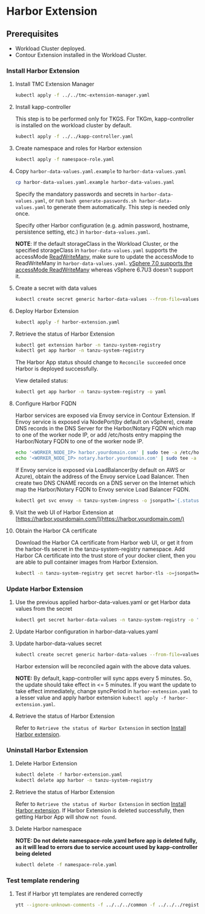 # Harbor Extension

## Prerequisites

* Workload Cluster deployed.
* Contour Extension installed in the Workload Cluster.

### Install Harbor Extension

1. Install TMC Extension Manager

    ```sh
    kubectl apply -f ../../tmc-extension-manager.yaml
    ```

2. Install kapp-controller

   This step is to be performed only for TKGS. For TKGm, kapp-controller is installed on the workload cluster by default.

    ```sh
    kubectl apply -f ../../kapp-controller.yaml
    ```

3. Create namespace and roles for Harbor extension

    ```sh
    kubectl apply -f namespace-role.yaml
    ```

4. Copy `harbor-data-values.yaml.example` to `harbor-data-values.yaml`

    ```sh
    cp harbor-data-values.yaml.example harbor-data-values.yaml
    ```

   Specify the mandatory passwords and secrets in `harbor-data-values.yaml`, or run `bash generate-passwords.sh harbor-data-values.yaml` to generate them automatically. This step is needed only once.

   Specify other Harbor configuration (e.g. admin password, hostname, persistence setting, etc.) in `harbor-data-values.yaml`.

   **NOTE**: If the default storageClass in the Workload Cluster, or the specified storageClass in `harbor-data-values.yaml` supports the accessMode [ReadWriteMany](https://kubernetes.io/docs/concepts/storage/persistent-volumes/#access-modes), make sure to update the accessMode to ReadWriteMany in `harbor-data-values.yaml`. [vSphere 7.0 supports the accessMode ReadWriteMany](https://blogs.vmware.com/virtualblocks/2020/03/12/cloud-native-storage-and-vsan-file-services-integration/) whereas vSphere 6.7U3 doesn't support it.

5. Create a secret with data values

    ```sh
    kubectl create secret generic harbor-data-values --from-file=values.yaml=harbor-data-values.yaml -n tanzu-system-registry
    ```

6. Deploy Harbor Extension

    ```sh
    kubectl apply -f harbor-extension.yaml
    ```

7. Retrieve the status of Harbor Extension

    ```sh
    kubectl get extension harbor -n tanzu-system-registry
    kubectl get app harbor -n tanzu-system-registry
    ```

   The Harbor App status should change to `Reconcile succeeded` once Harbor is deployed successfully.

   View detailed status:

   ```sh
   kubectl get app harbor -n tanzu-system-registry -o yaml
   ```

8. Configure Harbor FQDN

   Harbor services are exposed via Envoy service in Contour Extension. If Envoy service is exposed via NodePort(by default on vSphere), create DNS records in the DNS Server for the Harbor/Notary FQDN which map to one of the worker node IP, or add /etc/hosts entry mapping the Harbor/Notary FQDN to one of the worker node IP.

   ```sh
   echo '<WORKER_NODE_IP> harbor.yourdomain.com' | sudo tee -a /etc/hosts > /dev/null
   echo '<WORKER_NODE_IP> notary.harbor.yourdomain.com' | sudo tee -a /etc/hosts > /dev/null
   ```

   If Envoy service is exposed via LoadBalancer(by default on AWS or Azure), obtain the address of the Envoy service Load Balancer. Then create two DNS CNAME records on a DNS server on the Internet which map the Harbor/Notary FQDN to Envoy service Load Balancer FQDN.

   ```sh
   kubectl get svc envoy -n tanzu-system-ingress -o jsonpath='{.status.loadBalancer.ingress[0]}'
   ```

9. Visit the web UI of Harbor Extension at [https://harbor.yourdomain.com/](https://harbor.yourdomain.com/)

10. Obtain the Harbor CA certificate

    Download the Harbor CA certificate from Harbor web UI, or get it from the harbor-tls secret in the tanzu-system-registry namespace. Add Harbor CA certificate into the trust store of your docker client, then you are able to pull container images from Harbor Extension.

    ```sh
    kubectl -n tanzu-system-registry get secret harbor-tls -o=jsonpath="{.data.ca\.crt}" | base64 -d
    ```

### Update Harbor Extension

1. Use the previous applied harbor-data-values.yaml or get Harbor data values from the secret

    ```sh
    kubectl get secret harbor-data-values -n tanzu-system-registry -o 'go-template={{ index .data "values.yaml" }}' | base64 -d > harbor-data-values.yaml
    ```

2. Update Harbor configuration in harbor-data-values.yaml

3. Update harbor-data-values secret

    ```sh
    kubectl create secret generic harbor-data-values --from-file=values.yaml=harbor-data-values.yaml -n tanzu-system-registry -o yaml --dry-run | kubectl replace -f-
    ```

   Harbor extension will be reconciled again with the above data values.

   **NOTE:**
   By default, kapp-controller will sync apps every 5 minutes. So, the update should take effect in <= 5 minutes.
   If you want the update to take effect immediately, change syncPeriod in `harbor-extension.yaml` to a lesser value
   and apply harbor extension `kubectl apply -f harbor-extension.yaml`.

4. Retrieve the status of Harbor Extension

   Refer to `Retrieve the status of Harbor Extension` in section [Install Harbor extension](#install-harbor-extension).

### Uninstall Harbor Extension

1. Delete Harbor Extension

    ```sh
    kubectl delete -f harbor-extension.yaml
    kubectl delete app harbor -n tanzu-system-registry
    ```

2. Retrieve the status of Harbor Extension

   Refer to `Retrieve the status of Harbor Extension` in section [Install Harbor extension](#install-harbor-extension). If Harbor Extension is deleted successfully, then getting Harbor App will show `not found`.

3. Delete Harbor namespace

   **NOTE: Do not delete namespace-role.yaml before app is deleted fully, as it will lead to errors due to service account used by kapp-controller being deleted**

    ```sh
    kubectl delete -f namespace-role.yaml
    ```

### Test template rendering

1. Test if Harbor ytt templates are rendered correctly

    ```sh
    ytt --ignore-unknown-comments -f ../../../common -f ../../../registry/harbor -f harbor-data-values.yaml
    ```
